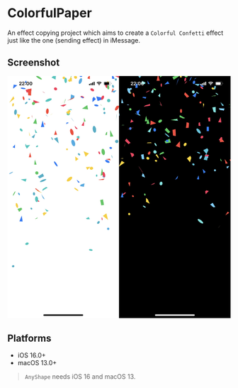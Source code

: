 #  ColorfulPaper

An effect copying project which aims to create a `Colorful Confetti` effect just like the one (sending effect) in iMessage.

## Screenshot

![](/img/banner.jpeg)

## Platforms

- iOS 16.0+
- macOS 13.0+

> `AnyShape` needs iOS 16 and macOS 13.
